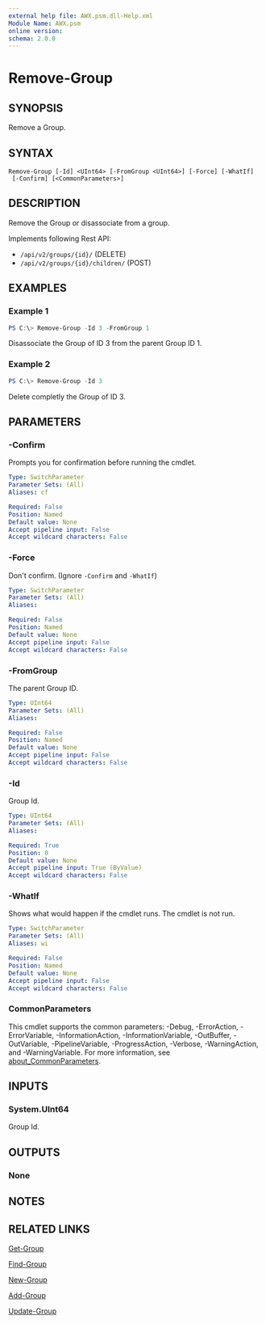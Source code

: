 ```yaml
---
external help file: AWX.psm.dll-Help.xml
Module Name: AWX.psm
online version:
schema: 2.0.0
---
```


# Remove-Group

## SYNOPSIS
Remove a Group.

## SYNTAX

```
Remove-Group [-Id] <UInt64> [-FromGroup <UInt64>] [-Force] [-WhatIf]
 [-Confirm] [<CommonParameters>]
```

## DESCRIPTION
Remove the Group or disassociate from a group.

Implements following Rest API:  
- `/api/v2/groups/{id}/` (DELETE)  
- `/api/v2/groups/{id}/children/` (POST)

## EXAMPLES

### Example 1
```powershell
PS C:\> Remove-Group -Id 3 -FromGroup 1
```

Disassociate the Group of ID 3 from the parent Group ID 1.

### Example 2
```powershell
PS C:\> Remove-Group -Id 3
```

Delete completly the Group of ID 3.

## PARAMETERS

### -Confirm
Prompts you for confirmation before running the cmdlet.

```yaml
Type: SwitchParameter
Parameter Sets: (All)
Aliases: cf

Required: False
Position: Named
Default value: None
Accept pipeline input: False
Accept wildcard characters: False
```

### -Force
Don't confirm. (Ignore `-Confirm` and `-WhatIf`)

```yaml
Type: SwitchParameter
Parameter Sets: (All)
Aliases:

Required: False
Position: Named
Default value: None
Accept pipeline input: False
Accept wildcard characters: False
```

### -FromGroup
The parent Group ID.

```yaml
Type: UInt64
Parameter Sets: (All)
Aliases:

Required: False
Position: Named
Default value: None
Accept pipeline input: False
Accept wildcard characters: False
```

### -Id
Group Id.

```yaml
Type: UInt64
Parameter Sets: (All)
Aliases:

Required: True
Position: 0
Default value: None
Accept pipeline input: True (ByValue)
Accept wildcard characters: False
```

### -WhatIf
Shows what would happen if the cmdlet runs.
The cmdlet is not run.

```yaml
Type: SwitchParameter
Parameter Sets: (All)
Aliases: wi

Required: False
Position: Named
Default value: None
Accept pipeline input: False
Accept wildcard characters: False
```

### CommonParameters
This cmdlet supports the common parameters: -Debug, -ErrorAction, -ErrorVariable, -InformationAction, -InformationVariable, -OutBuffer, -OutVariable, -PipelineVariable, -ProgressAction, -Verbose, -WarningAction, and -WarningVariable. For more information, see [about_CommonParameters](http://go.microsoft.com/fwlink/?LinkID=113216).

## INPUTS

### System.UInt64
Group Id.

## OUTPUTS

### None
## NOTES

## RELATED LINKS

[Get-Group](Get-Group.md)

[Find-Group](Find-Group.md)

[New-Group](New-Group.md)

[Add-Group](Add-Group.md)

[Update-Group](Update-Group.md)
